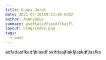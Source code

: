 ```yaml
---
title: buaya darat
date: 2021-05-16T09:13:49.043Z
author: Anonymous
summary: asdfkalsdfjasdlfkajfl
layout: blog/index.pug
tags:
  - post
---
```

adfadasflkadfjklasdf sklfdsajflakfjlaskdfjlasfks
